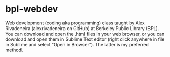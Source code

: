 # bpl-webdev
Web development (coding aka programming) class taught by Alex Rivadeneira (alexrivadeneira on GitHub) at Berkeley Public Library (BPL). You can download and open the .html files in your web browser, or you can download and open them in Sublime Text editor (right click anywhere in file in Sublime and select "Open in Browser"). The latter is my preferred method.